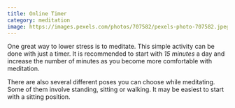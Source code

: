 ```yaml
---
title: Online Timer
category: meditation
image: https://images.pexels.com/photos/707582/pexels-photo-707582.jpeg?auto=compress&cs=tinysrgb&w=1260&h=750&dpr=2
---
```

One great way to lower stress is to meditate. This simple activity can be done with just a timer. It is recommended to start with *15 minutes* a day and increase the number of minutes as you become more comfortable with meditation.

 There are also several different poses you can choose while meditating. Some of them involve standing, sitting or walking. It may be easiest to start with a sitting position.

